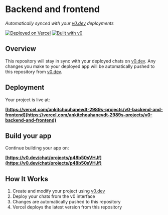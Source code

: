 # Backend and frontend

*Automatically synced with your [v0.dev](https://v0.dev) deployments*

[![Deployed on Vercel](https://img.shields.io/badge/Deployed%20on-Vercel-black?style=for-the-badge&logo=vercel)](https://vercel.com/ankitchouhanevdt-2989s-projects/v0-backend-and-frontend)
[![Built with v0](https://img.shields.io/badge/Built%20with-v0.dev-black?style=for-the-badge)](https://v0.dev/chat/projects/p48b50sVHJf)

## Overview

This repository will stay in sync with your deployed chats on [v0.dev](https://v0.dev).
Any changes you make to your deployed app will be automatically pushed to this repository from [v0.dev](https://v0.dev).

## Deployment

Your project is live at:

**[https://vercel.com/ankitchouhanevdt-2989s-projects/v0-backend-and-frontend](https://vercel.com/ankitchouhanevdt-2989s-projects/v0-backend-and-frontend)**

## Build your app

Continue building your app on:

**[https://v0.dev/chat/projects/p48b50sVHJf](https://v0.dev/chat/projects/p48b50sVHJf)**

## How It Works

1. Create and modify your project using [v0.dev](https://v0.dev)
2. Deploy your chats from the v0 interface
3. Changes are automatically pushed to this repository
4. Vercel deploys the latest version from this repository
